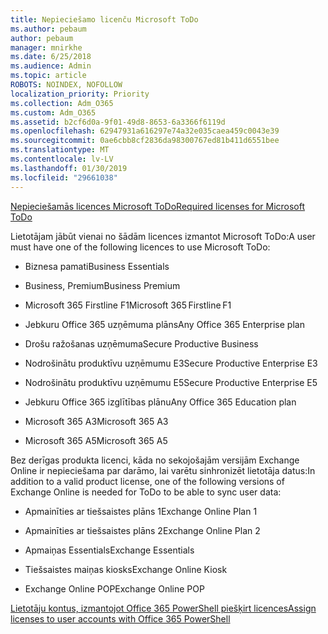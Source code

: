 ```yaml
---
title: Nepieciešamo licenču Microsoft ToDo
ms.author: pebaum
author: pebaum
manager: mnirkhe
ms.date: 6/25/2018
ms.audience: Admin
ms.topic: article
ROBOTS: NOINDEX, NOFOLLOW
localization_priority: Priority
ms.collection: Adm_O365
ms.custom: Adm_O365
ms.assetid: b2cf6d0a-9f01-49d8-8653-6a3366f6119d
ms.openlocfilehash: 62947931a616297e74a32e035caea459c0043e39
ms.sourcegitcommit: 0ae6cbb8cf2836da98300767ed81b411d6551bee
ms.translationtype: MT
ms.contentlocale: lv-LV
ms.lasthandoff: 01/30/2019
ms.locfileid: "29661038"
---
```

[<span data-ttu-id="5d253-102">Nepieciešamās licences Microsoft ToDo</span><span class="sxs-lookup"><span data-stu-id="5d253-102">Required licenses for Microsoft ToDo</span></span>](https://support.office.com/article/381e9d1b-c500-49b5-973e-890fd86528d7.aspx)
  
<span data-ttu-id="5d253-103">Lietotājam jābūt vienai no šādām licences izmantot Microsoft ToDo:</span><span class="sxs-lookup"><span data-stu-id="5d253-103">A user must have one of the following licences to use Microsoft ToDo:</span></span>
  
- <span data-ttu-id="5d253-104">Biznesa pamati</span><span class="sxs-lookup"><span data-stu-id="5d253-104">Business Essentials</span></span>
    
- <span data-ttu-id="5d253-105">Business, Premium</span><span class="sxs-lookup"><span data-stu-id="5d253-105">Business Premium</span></span>
    
- <span data-ttu-id="5d253-106">Microsoft 365 Firstline F1</span><span class="sxs-lookup"><span data-stu-id="5d253-106">Microsoft 365 Firstline F1</span></span>
    
- <span data-ttu-id="5d253-107">Jebkuru Office 365 uzņēmuma plāns</span><span class="sxs-lookup"><span data-stu-id="5d253-107">Any Office 365 Enterprise plan</span></span>
    
- <span data-ttu-id="5d253-108">Drošu ražošanas uzņēmuma</span><span class="sxs-lookup"><span data-stu-id="5d253-108">Secure Productive Business</span></span>
    
- <span data-ttu-id="5d253-109">Nodrošinātu produktīvu uzņēmumu E3</span><span class="sxs-lookup"><span data-stu-id="5d253-109">Secure Productive Enterprise E3</span></span>
    
- <span data-ttu-id="5d253-110">Nodrošinātu produktīvu uzņēmumu E5</span><span class="sxs-lookup"><span data-stu-id="5d253-110">Secure Productive Enterprise E5</span></span>
    
- <span data-ttu-id="5d253-111">Jebkuru Office 365 izglītības plānu</span><span class="sxs-lookup"><span data-stu-id="5d253-111">Any Office 365 Education plan</span></span>
    
- <span data-ttu-id="5d253-112">Microsoft 365 A3</span><span class="sxs-lookup"><span data-stu-id="5d253-112">Microsoft 365 A3</span></span>
    
- <span data-ttu-id="5d253-113">Microsoft 365 A5</span><span class="sxs-lookup"><span data-stu-id="5d253-113">Microsoft 365 A5</span></span>
    
<span data-ttu-id="5d253-114">Bez derīgas produkta licenci, kāda no sekojošajām versijām Exchange Online ir nepieciešama par darāmo, lai varētu sinhronizēt lietotāja datus:</span><span class="sxs-lookup"><span data-stu-id="5d253-114">In addition to a valid product license, one of the following versions of Exchange Online is needed for ToDo to be able to sync user data:</span></span> 
  
- <span data-ttu-id="5d253-115">Apmainīties ar tiešsaistes plāns 1</span><span class="sxs-lookup"><span data-stu-id="5d253-115">Exchange Online Plan 1</span></span>
    
- <span data-ttu-id="5d253-116">Apmainīties ar tiešsaistes plāns 2</span><span class="sxs-lookup"><span data-stu-id="5d253-116">Exchange Online Plan 2</span></span>
    
- <span data-ttu-id="5d253-117">Apmaiņas Essentials</span><span class="sxs-lookup"><span data-stu-id="5d253-117">Exchange Essentials</span></span>
    
- <span data-ttu-id="5d253-118">Tiešsaistes maiņas kiosks</span><span class="sxs-lookup"><span data-stu-id="5d253-118">Exchange Online Kiosk</span></span>
    
- <span data-ttu-id="5d253-119">Exchange Online POP</span><span class="sxs-lookup"><span data-stu-id="5d253-119">Exchange Online POP</span></span>
    
[<span data-ttu-id="5d253-120">Lietotāju kontus, izmantojot Office 365 PowerShell piešķirt licences</span><span class="sxs-lookup"><span data-stu-id="5d253-120">Assign licenses to user accounts with Office 365 PowerShell</span></span>](https://docs.microsoft.com/office365/enterprise/powershell/assign-licenses-to-user-accounts-with-office-365-powershell )
  

